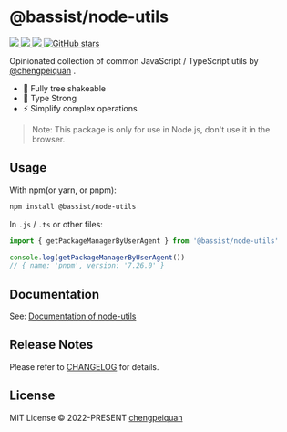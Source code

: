 # @bassist/node-utils

<p>
  <a href='https://www.npmjs.com/package/@bassist/node-utils'>
    <img src="https://img.shields.io/npm/v/@bassist/node-utils?color=f43f5e&label=npm" />
  </a>
  <a href="https://www.npmjs.com/package/@bassist/node-utils" target="__blank">
    <img src="https://img.shields.io/npm/dm/@bassist/node-utils?color=f43f5e&label=" />
  </a>
  <a href="https://paka.dev/npm/@bassist/node-utils" target="__blank">
    <img src="https://img.shields.io/static/v1?label=&message=docs%20%26%20demos&color=f43f5e" />
  </a>
  <a href="https://github.com/chengpeiquan/bassist" target="__blank">
    <img alt="GitHub stars" src="https://img.shields.io/github/stars/chengpeiquan/bassist?style=social" />
  </a>
</p>

Opinionated collection of common JavaScript / TypeScript utils by [@chengpeiquan](https://github.com/chengpeiquan) .

- 🌳 Fully tree shakeable
- 💪 Type Strong
- ⚡ Simplify complex operations

> Note: This package is only for use in Node.js, don't use it in the browser.

## Usage

With npm(or yarn, or pnpm):

```bash
npm install @bassist/node-utils
```

In `.js` / `.ts` or other files:

```ts
import { getPackageManagerByUserAgent } from '@bassist/node-utils'

console.log(getPackageManagerByUserAgent())
// { name: 'pnpm', version: '7.26.0' }
```

## Documentation

See: [Documentation of node-utils](https://paka.dev/npm/@bassist/node-utils)

## Release Notes

Please refer to [CHANGELOG](https://github.com/chengpeiquan/bassist/blob/main/packages/node-utils/CHANGELOG.md) for details.

## License

MIT License © 2022-PRESENT [chengpeiquan](https://github.com/chengpeiquan)
